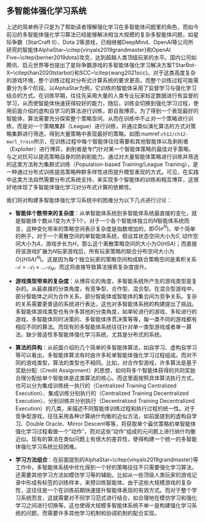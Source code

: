## 多智能体强化学习系统

上述的简单例子只是为了帮助读者理解强化学习在多智能体问题里的角色，而如今前沿的多智能体强化学习算法已经能够解决相当大规模的复杂多智能体问题，如星际争霸（StarCraft II）、Dota 2等游戏，已相继被DeepMind、OpenAI等公司所研究的智能体AlphaStar~\citep{vinyals2019grandmaster}和OpenAI Five~\citep{berner2019dota}攻克，达到超越人类顶级玩家的水平。国内公司如腾讯、启元世界等也提出了星际争霸游戏的多智能体强化学习解决方案TStarBot-X~\citep{han2020tstarbot}和SCC~\citep{wang2021scc}。对于这类高度复杂的游戏环境，整个训练过程对分布式计算系统的要求更高，而整个训练过程可能需要分为多个阶段。以AlphaStar为例，它训练的智能体采用了监督学习与强化学习结合的方式。在训练早期，往往先采用大量的人类专业玩家标定数据进行有监督的学习，从而使智能体快速获得较好的能力，随后，训练会切换到强化学习过程，使用前面介绍的虚构自学习的算法进行训练，即自我博弈。为了得到一个表现最好的智能体，算法需要充分探索整个策略空间，从而在训练中不止对一个策略进行训练，而是对一个策略集群（League）进行训练，并通过类似演化算法的方式对策略集群进行筛选，得到大量策略中表现最好的策略。如图:numref:`ch12/ch12-marl_train`所示，在训练过程中每个智能体往往需要和其他智能体以及剥削者（Exploiter）进行博弈，剥削者是专门针对某一个智能体策略的最佳对手策略，与之对抗可以提高策略自身的防剥削能力。通过对大量智能体策略进行训练并筛选的这类方法称为集群式训练（Population-based Training/League Training），是一种通过分布式训练提高策略种群多样性进而提升模型表现的方式。可见，在实践中这类方法自然需要分布式系统支持，来实现多个智能体的训练和相互博弈，这很好地体现了多智能体强化学习对分布式计算的依赖性。

我们将对构建多智能体强化学习系统中的困难分为以下几点进行讨论：

* **智能体个数带来的复杂度**：从单智能体系统到多智能体系统最直接的变化，就是智能体个数从1变为大于1个。对于一个各个智能体独立的$N$智能体系统而言，这种变化带来的策略空间表示复杂度是指数增加的，即$\tilde{O}(e^N)$。举个简单的例子，对于一个离散空间的单智能体系统，假设其状态空间大小为$S$, 动作空间大小为$A$，游戏步长为$H$，那么这个离散策略空间的大小为$O(HSA)$；而直接将该游戏扩展为$N$玩家游戏后，所有玩家策略的联合分布空间大小为$O((HSA)^N)$。这是因为每个独立玩家的策略空间构成联合策略空间是乘积关系$\mathcal{A}=\mathcal{A}_1\times\dots\mathcal{A}_N$。而这将直接导致算法搜索复杂度提升。

* **游戏类型带来的复杂度**：从博弈论的角度，多智能系统所产生的游戏类型是复杂的。从最直接的分类角度，有竞争型、合作型、混合型。在混合型游戏中，部分智能体之间为合作关系，部分智能体或智能体的集合间为竞争关系。复杂的关系需要更普适的系统进行表达，这也对多智能体系统的构建提出了挑战。多智能体游戏类型也有许多其他的分类角度，如单轮进行的游戏、多轮进行的游戏、多智能体同时决策的、多智能体序贯决策等等，每一类不同的游戏都有相应不同的算法。而现有的多智能体系统往往针对单一类型游戏或者单一算法，缺少普适性多智能体强化学习系统，尤其是分布式的系统。

* **算法的异构**：从前面介绍的几个简单的多智能体算法，如自学习、虚构自学习等可以看出，多智能体算法有时由许多轮单智能体强化学习过程组成。而对不同的游戏类型，算法的类型也不相同。比如，对合作型游戏，许多算法是基于奖励分配（Credit Assignment）的思想，如何将多个智能体获得的共同奖励合理分配给单个智能体是这类算法的核心。而这里面按照具体算法执行方式，也可以分为集成训练统一执行的（Centralized Training Centralized Execution）、集成训练分别执行的（Centralized Training Decentralized Execution）、分别训练并分别执行（Decentralized Training Decentralized Execution）的几类，来描述不同智能体训练过程和执行过程的统一性。对于竞争型游戏，往往采用各种计算纳什均衡的近似方法，如前面提到的虚构自学习、Double Oracle、Mirror Descent等等，将获取单个最优策略的单智能体强化学习过程看做一个“动作”，而对这些“动作”组成的元问题上进行纳什均衡近似。现有的算法在类似问题上有很大的差异性，使得构建一个统一的多智能体强化学习系统比较困难。

* **学习方法组合**：在前面提到的AlphaStar~\citep{vinyals2019grandmaster}等工作中，多智能体系统中优化得到一个好的策略往往不只需要强化学习算法，还需要其他学习方法如模仿学习等的辅助。比如从一些顶级人类玩家的游戏记录中形成有标签的训练样本，来预训练智能体。由于这些大规模游戏的复杂性，这往往是一个在训练前期快速提升智能体表现的有效方式。而对于整个学习系统而言，这就需要对不同学习范式进行结合，如合理地在模仿学习和强化学习之间进行切换等。这也使得大规模多智能体系统不单一是构建强化学习系统的问题，而需要许多其他学习机制和协调机制的配合实现。